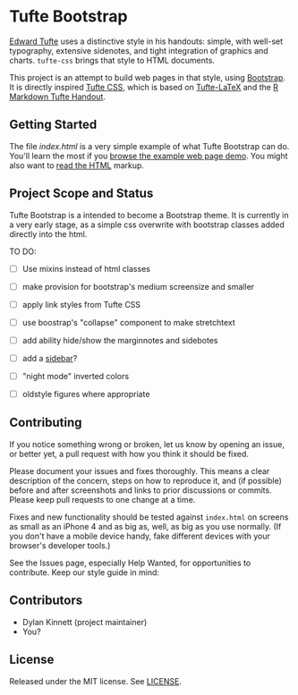 

Tufte Bootstrap
===============================================================================
[Edward Tufte](https://en.wikipedia.org/wiki/Edward_Tufte) uses a distinctive style in his handouts: simple, with well-set typography, extensive sidenotes, and tight integration of graphics and charts. `tufte-css` brings that style to HTML documents.

This project is an attempt to build web pages in that style, using [Bootstrap](https://getbootstrap.com). It is directly inspired [Tufte CSS](https://github.com/edwardtufte/tufte-css), which is based on [Tufte-LaTeX](https://tufte-latex.github.io/tufte-latex/) and the [R Markdown Tufte Handout](http://rmarkdown.rstudio.com/examples/tufte-handout.pdf).


Getting Started
-------------------------------------------------------------------------------
The file *index.html* is a very simple example of what Tufte Bootstrap can do. You'll learn the most if you [browse the example web page demo](https://dylan-k.github.io/tufte-bootstrap). You might also want to [read the HTML](https://github.com/dylan-k/tufte-bootstrap/blob/gh-pages/index.html) markup.


Project Scope and Status
-------------------------------------------------------------------------------
Tufte Bootstrap is a intended to become a Bootstrap theme. It is currently in a very early stage, as a simple css overwrite with bootstrap classes added directly into the html.

TO DO:

- [ ] Use mixins instead of html classes
- [ ] make provision for bootstrap's medium screensize and smaller
- [ ] apply link styles from Tufte CSS
- [ ] use boostrap's "collapse" component to make stretchtext
- [ ] add ability hide/show the marginnotes and sidebotes
- [ ] add a [sidebar](https://www.codeply.com/go/3e0RAjccRO/bootstrap-4-collapsing-sidebar-menu)?
- [ ] "night mode" inverted colors
- [ ] oldstyle figures where appropriate


Contributing
-------------------------------------------------------------------------------
If you notice something wrong or broken, let us know by opening an issue, or better yet, a pull request with how you think it should be fixed.

Please document your issues and fixes thoroughly. This means a clear description of the concern, steps on how to reproduce it, and (if possible) before and after screenshots and links to prior discussions or commits. Please keep pull requests to one change at a time.

Fixes and new functionality should be tested against `index.html` on screens as small as an iPhone 4 and as big as, well, as big as you use normally. (If you don't have a mobile device handy, fake different devices with your browser's developer tools.)

See the Issues page, especially Help Wanted, for opportunities to contribute. Keep our style guide in mind:


Contributors
-------------------------------------------------------------------------------

 - Dylan Kinnett (project maintainer)
 - You?


License
-------------------------------------------------------------------------------

Released under the MIT license. See [LICENSE](https://github.com/edwardtufte/tufte-css/blob/gh-pages/LICENSE).